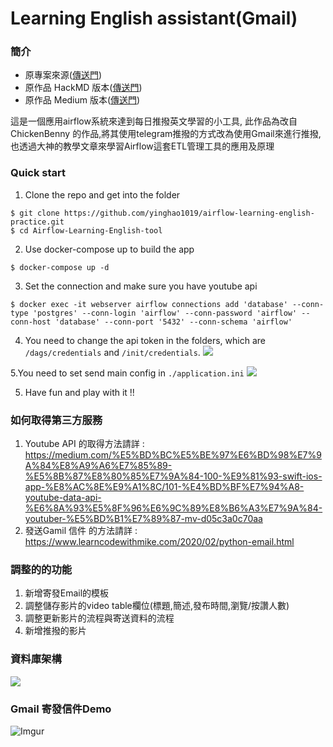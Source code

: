 # Learning English assistant(Gmail)
### 簡介
* 原專案來源([傳送門](https://github.com/ChickenBenny/Airflow-Learning-English-tool))
* 原作品 HackMD 版本([傳送門](https://hackmd.io/-BLvXFm3STqacYMSedyKWA?view))
* 原作品 Medium 版本([傳送門](https://medium.com/@ChickenBenny/%E5%AD%B8%E7%BF%92%E8%8B%B1%E6%96%87%E5%B0%8F%E5%B7%A5%E5%85%B7%E9%96%8B%E7%99%BC%E7%AD%86%E8%A8%98-78f8a813c7af))


這是一個應用airflow系統來達到每日推撥英文學習的小工具,
此作品為改自 ChickenBenny 的作品,將其使用telegram推撥的方式改為使用Gmail來進行推撥,也透過大神的教學文章來學習Airflow這套ETL管理工具的應用及原理

### Quick start
1. Clone the repo and get into the folder
```
$ git clone https://github.com/yinghao1019/airflow-learning-english-practice.git
$ cd Airflow-Learning-English-tool
```
2. Use docker-compose up to build the app
```
$ docker-compose up -d
```
3. Set the connection and make sure you have youtube api
```
$ docker exec -it webserver airflow connections add 'database' --conn-type 'postgres' --conn-login 'airflow' --conn-password 'airflow' --conn-host 'database' --conn-port '5432' --conn-schema 'airflow'
```
4. You need to change the api token in the folders, which are `/dags/credentials` and `/init/credentials`.
![](https://i.imgur.com/6Kq09lx.png)

5.You need to set send main config in `./application.ini`
![](https://imgur.com/f2khQel.png)

5. Have fun and play with it !!

### 如何取得第三方服務
1. Youtube API 的取得方法請詳 : https://medium.com/%E5%BD%BC%E5%BE%97%E6%BD%98%E7%9A%84%E8%A9%A6%E7%85%89-%E5%8B%87%E8%80%85%E7%9A%84-100-%E9%81%93-swift-ios-app-%E8%AC%8E%E9%A1%8C/101-%E4%BD%BF%E7%94%A8-youtube-data-api-%E6%8A%93%E5%8F%96%E6%9C%89%E8%B6%A3%E7%9A%84-youtuber-%E5%BD%B1%E7%89%87-mv-d05c3a0c70aa
2. 發送Gamil 信件 的方法請詳 : https://www.learncodewithmike.com/2020/02/python-email.html

### 調整的的功能
1. 新增寄發Email的模板
2. 調整儲存影片的video table欄位(標題,簡述,發布時間,瀏覽/按讚人數)
3. 調整更新影片的流程與寄送資料的流程
4. 新增推撥的影片

### 資料庫架構
![](https://i.imgur.com/jxyOsgM.png)


### Gmail 寄發信件Demo
![Imgur](https://i.imgur.com/GECSo0E.jpg)


